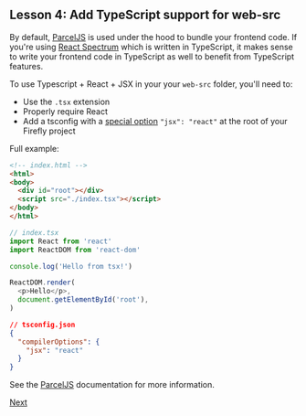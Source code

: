 ## Lesson 4: Add TypeScript support for web-src

By default, [ParcelJS](https://parceljs.org/) is used under the hood to bundle your frontend code. 
If you're using [React Spectrum](https://react-spectrum.adobe.com/) which is written in TypeScript, it makes sense to write your frontend code in TypeScript as well to benefit from TypeScript features.

To use Typescript + React + JSX in your your `web-src` folder, you'll need to:                                                             
* Use the `.tsx` extension
* Properly require React
* Add a tsconfig with a [special option](https://www.typescriptlang.org/docs/handbook/jsx.html) `"jsx": "react"` at the root of your Firefly project

Full example:
 
```html
<!-- index.html -->
<html>
<body>
  <div id="root"></div>
  <script src="./index.tsx"></script>
</body>
</html>
```

```javascript
// index.tsx
import React from 'react'
import ReactDOM from 'react-dom'

console.log('Hello from tsx!')

ReactDOM.render(
  <p>Hello</p>,
  document.getElementById('root'),
) 
```   

```json
// tsconfig.json
{
  "compilerOptions": {
    "jsx": "react"
  }
} 
```

See the [ParcelJS](https://parceljs.org/typeScript.html) documentation for more information.

[Next](welldone.md)